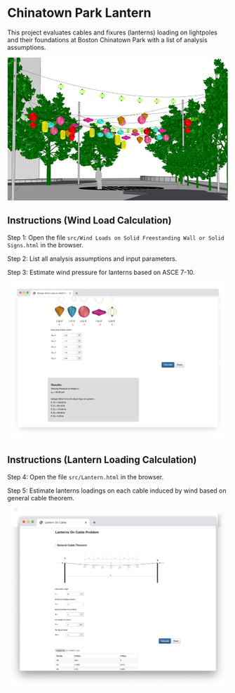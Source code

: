 # Chinatown Park Lantern

This project evaluates cables and fixures (lanterns) loading on lightpoles and their foundations at Boston Chinatown Park with a list of analysis assumptions.

<img src="assets/lantern.png" width="600" />

## Instructions (Wind Load Calculation)

Step 1: Open the file `src/Wind Loads on Solid Freestanding Wall or Solid Signs.html` in the browser.

Step 2: List all analysis assumptions and input parameters. 

Step 3: Estimate wind pressure for lanterns based on ASCE 7-10.

<img src="assets/windload_ui.png" width="600" />

## Instructions (Lantern Loading Calculation)

Step 4: Open the file `src/Lantern.html` in the browser.

Step 5: Estimate lanterns loadings on each cable induced by wind based on general cable theorem.

<img src="assets/lantern_ui.png" width="600" />
